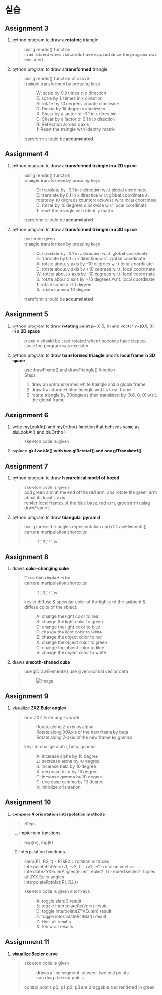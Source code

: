 # 실습

## Assignment 3
1. python program to draw a __rotating__ triangle
    > using render() function   
    > t rad rotated when t seconds have elapsed since the program was executed
2. python program to draw a __transformed__ triangle
    > using render() function of above  
    > traingle transformed by pressing keys 
    > > W: scale by 0.9 times in x direction  
    > > E: scale by 1.1 times in x direction  
    > > S: rotate by 10 degrees counterclockwise  
    > > D: Rotate by 10 degrees clockwise  
    > > X: Shear by a factor of -0.1 in x direction  
    > > C: Shear by a factor of 0.1 in x direction  
    > > R: Reflection across x axis  
    > > 1: Reset the traingle with identity matrix  
    >  
    > transform should be **accumulated** 
    > 


## Assignment 4
1. python program to draw a __transformed traingle in a 2D space__
    > using render() function    
    > triangle transformed by pressing keys  
    > >Q: translate by -0.1 in x direction w.r.t global coordinate  
    > >E: translate by 0.1 in x direction w.r.t global coordinate
    > >A: rotate by 10 degrees counterclockwise w.r.t local coordinate  
    > >D: rotate by 10 degrees clockwise w.r.t local coordinate  
    > >1: reset the triangle with identity matrix
    >  
    > transfomr should be **accumulated**
2. python program to draw a __transformed triangle in a 3D space__
    > use code given  
    > triangle transformed by pressing keys
    >  > Q: translate by -0.1 in x direction w.r.t. global coordinate  
    >  > E: translate by 0.1 in x direction w.r.t. global coordinate  
    >  > A: rotate about y axis by -10 degrees w.r.t local coordinate  
    >  > D: rotate about y axis by +10 degrees w.r.t. local coordinate  
    >  > W: rotate about x axis by -10 degrees w.r.t. local coordinate  
    >  > S: rotate about x axis by +10 degrees w.r.t. local coordinate  
    >  > 1: rotate camera -10 degree  
    >  > 3: rotate camera 10 degree
    >   
    > transfomr should be **accumulated**
    > 


## Assignment 5
1. python program to draw __rotating point__ p=(0.5, 0) and vector v=(0.5, 0) in a __2D space__
    > p and v should be t rad rotated when t seconds have elapsed since the program was executer
2. python program to draw __transformed triangle__ and its __local frame in 3D space__
    > use drawFrame() and drawTriangle() function  
    >   Steps
    >   1. draw an untransformed white traingle and a globla frame  
    >   2. draw transformed blue triangle and its local frame
    >   3. rotate triangle by 30degrees then translated by (0.6, 0, 0) w.r.t. the global frame
    >   


## Assignment 6
1. write myLookAt() and myOrtho() function that behaves same as gluLookAt() and gluOrtho()
    > skeleton code is given  
2. replace __gluLookAt() with two glRotatef() and one glTranslatef()__



## Assignment 7
1. python program to draw __hierarchical model of boxed__  
    > skeleton code is given  
    > add green arm at the end of the red arm, and rotate the green arm about its local z axis    
    > render local frames of the blue base, red arm, green arm using drawFrame()  
2. python program to draw __triangular pyramid__
    > using indexed triangles representation and glDrawElements()  
    > camera manipulation shortcuts:  
    > > '1','3','2','w'  


## Assignment 8
1. draws __color-changing cube__
    > Draw flat-shaded cube  
    > camera manipulation shortcuts:    
    > > '1','3','2','w'
    >  
    > key to diffuse & specular color of the light and the ambient & diffuse color of the object:
    > > A: change the light color to red  
    > > S: change the light color to green  
    > > D: change the light color to blue  
    > > F: change the light color to white  
    > > Z: change the object color to red  
    > > X: change the object color to green  
    > > C: change the object color to blue  
    > > V: change the object color to white
2. draws __smooth-shaded cube__
    > use glDrawElements()
    > use given normal vector data
    > > ![image](https://user-images.githubusercontent.com/82203285/114271497-9ac92e80-9a4c-11eb-9a0b-1c96807d41f9.png)



## Assignment 9
1. visualize __ZXZ Euler angles__
    > how ZXZ Euler angles work
    > > Rotate along Z-axis by alpha  
    > > Rotate along X0Axis of the new frame by beta  
    > > Rotate along Z-axis of the new frame by gamma  
    >  
    > keys to change alpha, beta, gamma  
    > > A: increase alpha by 10 degree   
    > > Z: decrease alpha by 10 degree  
    > > S: increase beta by 10 degree  
    > > X: decrease beta by 10 degree  
    > > D: increase gamma by 10 degree  
    > > C: decrease gamma by 10 degree  
    > > V: initialize orientation  
    > > 


## Assignment 10
1. __compare 4 orientation interpolation methods__
    > Steps
    1. implement functions
      > exp(rv), log(R)
    2. Interpolation functions
      > slerp(R1, R2, t) - R1&R2:L rotation matrices  
      > interpolateRotVec(rv1, rv2, t) - rv1, rv2: rotation vectors  
      > interolateZYXEulerAngles(euler1, euler2, t) - euler1&euler2: tuples of ZYX Euler angles  
      > interpolateRotMat(R1, R2,t)
    >  
    > skeleton code is given
    > shortkeys
    > > A: toggle slerp() result  
    > > S: toggle interpolateRotVec() result  
    > > D: toggle interpolateZYXEuler() result  
    > > F: toggle interpolateRotMat() result  
    > > Z: Hide all results  
    > > X: Show all results 


## Assignment 11
1. __visualize Bezier curve__
    > skeleton code is given
    > > draws a line segment between two end points  
    > > can drag the end points
    >  
    > control points p0, p1, p2, p3 are draggable and rendered in green  

